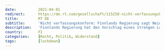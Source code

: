 ```yaml
---
date:          2021-04-01
redirect:      https://de.rt.com/gesellschaft/115258-nicht-verfassungskonform-finnlands-regierung-sagt-lockdown-ab/
title:         RT DE
subtitle:      'Nicht verfassungskonform: Finnlands Regierung sagt Nein zu Ausgangssperren in mehreren Städten'
description:   'Finnlands Regierung hat den Vorschlag eines strengen Lockdowns in fünf Städten einschließlich Helsinki zurückgezogen. Die Premierministerin Sanna Marin akzeptiert somit die Bewertung durch den Verfassungsrechtsausschuss, dass solche Maßnahmen verfassungswidrig seien.'
country:       FI
categories:    [Recht, Politik, Widerstand]
tags:          [lockdown]
---
```

